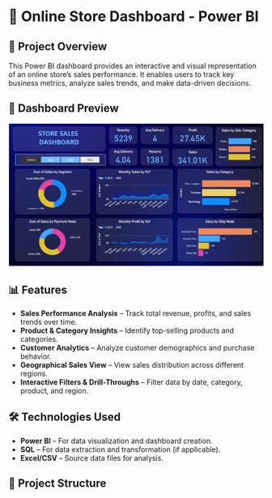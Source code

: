 # 🛒 Online Store Dashboard - Power BI  

## 📌 Project Overview  
This Power BI dashboard provides an interactive and visual representation of an online store’s sales performance. It enables users to track key business metrics, analyze sales trends, and make data-driven decisions.  

## 📸 Dashboard Preview  
![Online Store Dashboard](dashboard.png)  

## 📊 Features  
- **Sales Performance Analysis** – Track total revenue, profits, and sales trends over time.  
- **Product & Category Insights** – Identify top-selling products and categories.  
- **Customer Analytics** – Analyze customer demographics and purchase behavior.  
- **Geographical Sales View** – View sales distribution across different regions.  
- **Interactive Filters & Drill-Throughs** – Filter data by date, category, product, and region.  

## 🛠️ Technologies Used  
- **Power BI** – For data visualization and dashboard creation.  
- **SQL** – For data extraction and transformation (if applicable).  
- **Excel/CSV** – Source data files for analysis.  

## 📂 Project Structure  
